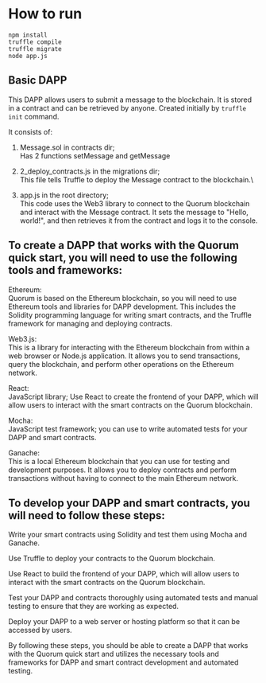 # How to run

```
npm install
truffle compile
truffle migrate
node app.js
```

## Basic DAPP

This DAPP allows users to submit a message to the blockchain. It is stored in a contract and can be retrieved by anyone.
Created initially by `truffle init` command.

It consists of:

1. Message.sol in contracts dir;\
   Has 2 functions setMessage and getMessage

2. 2_deploy_contracts.js in the migrations dir;\
   This file tells Truffle to deploy the Message contract to the blockchain.\

3. app.js in the root directory;\
   This code uses the Web3 library to connect to the Quorum blockchain and interact with the Message contract. It sets the message to "Hello, world!", and then retrieves it from the contract and logs it to the console.

## To create a DAPP that works with the Quorum quick start, you will need to use the following tools and frameworks:

Ethereum:\
Quorum is based on the Ethereum blockchain, so you will need to use Ethereum tools and libraries for DAPP development. This includes the Solidity programming language for writing smart contracts, and the Truffle framework for managing and deploying contracts.

Web3.js:\
This is a library for interacting with the Ethereum blockchain from within a web browser or Node.js application. It allows you to send transactions, query the blockchain, and perform other operations on the Ethereum network.

React:\
JavaScript library; Use React to create the frontend of your DAPP, which will allow users to interact with the smart contracts on the Quorum blockchain.

Mocha:\
JavaScript test framework; you can use to write automated tests for your DAPP and smart contracts.

Ganache:\
This is a local Ethereum blockchain that you can use for testing and development purposes. It allows you to deploy contracts and perform transactions without having to connect to the main Ethereum network.

## To develop your DAPP and smart contracts, you will need to follow these steps:

Write your smart contracts using Solidity and test them using Mocha and Ganache.

Use Truffle to deploy your contracts to the Quorum blockchain.

Use React to build the frontend of your DAPP, which will allow users to interact with the smart contracts on the Quorum blockchain.

Test your DAPP and contracts thoroughly using automated tests and manual testing to ensure that they are working as expected.

Deploy your DAPP to a web server or hosting platform so that it can be accessed by users.

By following these steps, you should be able to create a DAPP that works with the Quorum quick start and utilizes the necessary tools and frameworks for DAPP and smart contract development and automated testing.
